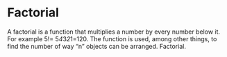 # Factorial
A factorial is a function that multiplies a number by every number below it. 
For example 5!= 5*4*3*2*1=120. The function is used, among other things, to find the number of way “n” objects can be arranged. Factorial.

